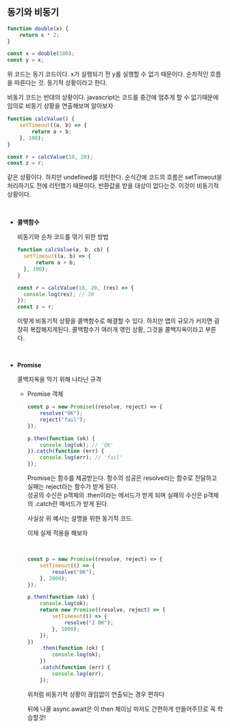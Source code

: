 ## 동기와 비동기

```js
function double(x) {
	return x * 2;
}

const x = double(100);
const y = x;
```

위 코드는 동기 코드이다. x가 실행되기 전 y를 실행할 수 없기 때문이다. 순차적인 흐름을 따른다는 것. 동기적 상황이라고 한다.

비동기 코드는 반대의 상황이다. javascript는 코드를 중간에 멈추게 할 수 없기때문에 임의로 비동기 상황을 연출해보며 알아보자

```js
function calcValue() {
	setTimeout((a, b) => {
		return a + b;
	}, 100);
}

const r = calcValue(10, 20);
const z = r;
```

같은 상황이다. 하지만 undefined를 리턴한다. 순식간에 코드의 흐름은 setTimeout을 처리하기도 전에 리턴했기 때문이다. 반환값을 받을 대상이 없다는것. 이것이 비동기적 상황이다.

<br>

- **콜백함수**

  비동기와 순차 코드를 엮기 위한 방법

  ```js
  function calcValue(a, b, cb) {
  	setTimeout((a, b) => {
  		return a + b;
  	}, 100);
  }

  const r = calcValue(10, 20, (res) => {
  	console.log(res); // 30
  });
  const z = r;
  ```

  이렇게 비동기적 상황을 콜백함수로 해결할 수 있다. 하지만 앱의 규모가 커지면 굉장히 복잡해지게된다. 콜백함수가 여러개 엮인 상황, 그것을 콜백지옥이라고 부른다.

<br>

- **Promise**

  콜백지옥을 막기 위해 나타난 규격

  - Promise 객체

    ```js
    const p = new Promise((resolve, reject) => {
    	resolve("OK");
    	reject("fail");
    });

    p.then(function (ok) {
    	console.log(ok); // 'OK'
    }).catch(function (err) {
    	console.log(err); // 'fail'
    });
    ```

    Promise는 함수를 제공받는다. 함수의 성공은 resolve라는 함수로 전달하고 실패는 reject라는 함수가 받게 된다.  
     성공의 수신은 p객체의 .then이라는 메서드가 받게 되며 실패의 수신은 p객체의 .catch란 메서드가 받게 된다.

    사실상 위 예시는 설명을 위한 동기적 코드.

    이제 실제 적용을 해보자

    <br>

    ```js
    const p = new Promise((resolve, reject) => {
    	setTimeout(() => {
    		resolve("OK");
    	}, 2000);
    });

    p.then(function (ok) {
    	console.log(ok);
    	return new Promise((resolve, reject) => {
    		setTimeout(() => {
    			resolve("2 OK");
    		}, 1000);
    	});
    })
    	.then(function (ok) {
    		console.log(ok);
    	})
    	.catch(function (err) {
    		console.log(err);
    	});
    ```

    위처럼 비동기적 상황이 끊임없이 연출되는 경우 편하다

    뒤에 나올 async await은 이 then 체이닝 마저도 간편하게 만들어주므로 꼭 학습할것!

